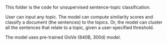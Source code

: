 This folder is the code for unsupervised sentence-topic classification.

User can input any topic. The model can compute similarity scores and classify a document (the sentences) to the topics. 
Or, the model can cluster all the sentences that relate to a topic, given a user-specified threshold.

The model uses pre-trained GloVe (840B, 300d) model.
